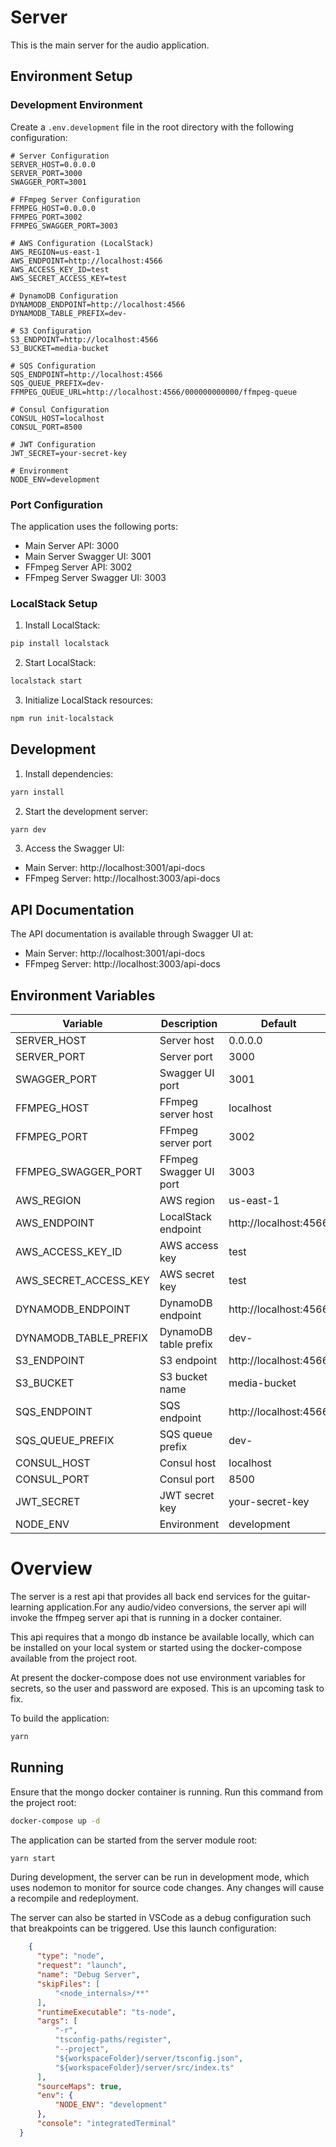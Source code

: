 # Server

This is the main server for the audio application.

## Environment Setup

### Development Environment

Create a `.env.development` file in the root directory with the following configuration:

```env
# Server Configuration
SERVER_HOST=0.0.0.0
SERVER_PORT=3000
SWAGGER_PORT=3001

# FFmpeg Server Configuration
FFMPEG_HOST=0.0.0.0
FFMPEG_PORT=3002
FFMPEG_SWAGGER_PORT=3003

# AWS Configuration (LocalStack)
AWS_REGION=us-east-1
AWS_ENDPOINT=http://localhost:4566
AWS_ACCESS_KEY_ID=test
AWS_SECRET_ACCESS_KEY=test

# DynamoDB Configuration
DYNAMODB_ENDPOINT=http://localhost:4566
DYNAMODB_TABLE_PREFIX=dev-

# S3 Configuration
S3_ENDPOINT=http://localhost:4566
S3_BUCKET=media-bucket

# SQS Configuration
SQS_ENDPOINT=http://localhost:4566
SQS_QUEUE_PREFIX=dev-
FFMPEG_QUEUE_URL=http://localhost:4566/000000000000/ffmpeg-queue

# Consul Configuration
CONSUL_HOST=localhost
CONSUL_PORT=8500

# JWT Configuration
JWT_SECRET=your-secret-key

# Environment
NODE_ENV=development
```

### Port Configuration

The application uses the following ports:

- Main Server API: 3000
- Main Server Swagger UI: 3001
- FFmpeg Server API: 3002
- FFmpeg Server Swagger UI: 3003

### LocalStack Setup

1. Install LocalStack:
```bash
pip install localstack
```

2. Start LocalStack:
```bash
localstack start
```

3. Initialize LocalStack resources:
```bash
npm run init-localstack
```

## Development

1. Install dependencies:
```bash
yarn install
```

2. Start the development server:
```bash
yarn dev
```

3. Access the Swagger UI:
- Main Server: http://localhost:3001/api-docs
- FFmpeg Server: http://localhost:3003/api-docs

## API Documentation

The API documentation is available through Swagger UI at:
- Main Server: http://localhost:3001/api-docs
- FFmpeg Server: http://localhost:3003/api-docs

## Environment Variables

| Variable | Description | Default |
|----------|-------------|---------|
| SERVER_HOST | Server host | 0.0.0.0 |
| SERVER_PORT | Server port | 3000 |
| SWAGGER_PORT | Swagger UI port | 3001 |
| FFMPEG_HOST | FFmpeg server host | localhost |
| FFMPEG_PORT | FFmpeg server port | 3002 |
| FFMPEG_SWAGGER_PORT | FFmpeg Swagger UI port | 3003 |
| AWS_REGION | AWS region | us-east-1 |
| AWS_ENDPOINT | LocalStack endpoint | http://localhost:4566 |
| AWS_ACCESS_KEY_ID | AWS access key | test |
| AWS_SECRET_ACCESS_KEY | AWS secret key | test |
| DYNAMODB_ENDPOINT | DynamoDB endpoint | http://localhost:4566 |
| DYNAMODB_TABLE_PREFIX | DynamoDB table prefix | dev- |
| S3_ENDPOINT | S3 endpoint | http://localhost:4566 |
| S3_BUCKET | S3 bucket name | media-bucket |
| SQS_ENDPOINT | SQS endpoint | http://localhost:4566 |
| SQS_QUEUE_PREFIX | SQS queue prefix | dev- |
| CONSUL_HOST | Consul host | localhost |
| CONSUL_PORT | Consul port | 8500 |
| JWT_SECRET | JWT secret key | your-secret-key |
| NODE_ENV | Environment | development |

# Overview

The server is a rest api that provides all back end services for the guitar-learning application.For any audio/video conversions, the server api will invoke the ffmpeg server api that is running in a docker container.

This api requires that a mongo db instance be available locally, which can be installed on your local system or started using the docker-compose available from the project root.

At present the docker-compose does not use environment variables for secrets, so the user and password are exposed.  This is an upcoming task to fix.


To build the application:
```bash
yarn 
```

## Running

Ensure that the mongo docker container is running.  Run this command from the project root:

```bash
docker-compose up -d
```

The application can be started from the server module root:

```bash
yarn start
```

During development, the server can be run in development mode, which uses nodemon to monitor for source code changes.  Any changes will cause a recompile and redeployment.

The server can also be started in VSCode as a debug configuration such that breakpoints can be triggered.  Use this launch configuration:

```json
    {
      "type": "node",
      "request": "launch",
      "name": "Debug Server",
      "skipFiles": [
          "<node_internals>/**"
      ],
      "runtimeExecutable": "ts-node",
      "args": [
          "-r",
          "tsconfig-paths/register",
          "--project",
          "${workspaceFolder}/server/tsconfig.json",
          "${workspaceFolder}/server/src/index.ts"
      ],
      "sourceMaps": true,
      "env": {
          "NODE_ENV": "development"
      },
      "console": "integratedTerminal"
  }
```

